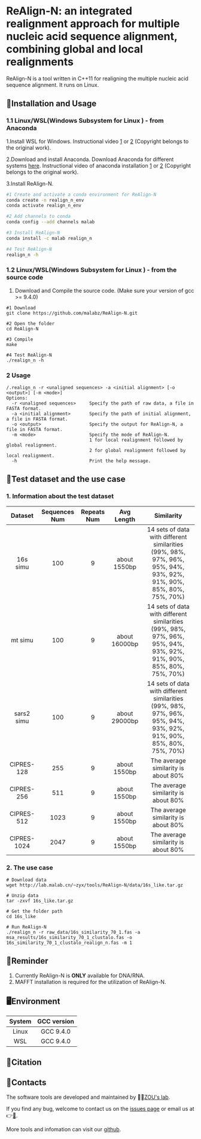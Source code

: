 # ReAlign-N: an integrated realignment approach for multiple nucleic acid sequence alignment, combining global and local realignments

ReAlign-N is a tool written in C++11 for realigning the multiple nucleic acid sequence alignment. It runs on Linux.

## 🔨Installation and Usage

### 1.1 Linux/WSL(Windows Subsystem for Linux ) - from Anaconda
1.Install WSL for Windows. Instructional video [1](https://www.youtube.com/watch?v=X-DHaQLrBi8&t=5s) or [2](http://lab.malab.cn/%7Etfr/1.mp4) (Copyright belongs to the original work).

2.Download and install Anaconda. Download Anaconda for different systems [here](https://www.anaconda.com/products/distribution#Downloads). Instructional video of anaconda installation [1](https://www.youtube.com/watch?v=AshsPB3KT-E) or [2](http://lab.malab.cn/%7Etfr/Install_anaconda_in_Linux.mp4) (Copyright belongs to the original work).

3.Install ReAlign-N.
```bash
#1 Create and activate a conda environment for ReAlign-N
conda create -n realign_n_env
conda activate realign_n_env

#2 Add channels to conda
conda config --add channels malab

#3 Install ReAlign-N
conda install -c malab realign_n

#4 Test ReAlign-N
realign_n -h
```

### 1.2 Linux/WSL(Windows Subsystem for Linux ) - from the source code

1. Download and Compile the source code. (Make sure your version of gcc >= 9.4.0)
```shell
#1 Download
git clone https://github.com/malabz/ReAlign-N.git

#2 Open the folder
cd ReAlign-N

#3 Compile
make

#4 Test ReAlign-N
./realign_n -h
```

### 2 Usage
```
/.realign_n -r <unaligned sequences> -a <initial alignment> [-o <output>] [-m <mode>]
Options:
  -r <unaligned sequences>     Specify the path of raw data, a file in FASTA format.
  -a <initial alignment>       Specify the path of initial alignment, a file in FASTA format.
  -o <output>                  Specify the output for ReAlign-N, a file in FASTA format.
  -m <mode>                    Specify the mode of ReAlign-N.
                               1 for local realignment followed by global realignment.
                               2 for global realignment followed by local realignment.
  -h                           Print the help message.
```

## 🔬Test dataset and the use case
### 1. Information about the test dataset

Dataset|Sequences Num|Repeats Num|Avg Length|Similarity
:---:|:---:|:---:|:---:|:---:
16s simu|100|9|about 1550bp|14 sets of data with different similarities (99%, 98%, 97%, 96%, 95%, 94%, 93%, 92%, 91%, 90%, 85%, 80%, 75%, 70%)
mt simu|100|9|about 16000bp|14 sets of data with different similarities (99%, 98%, 97%, 96%, 95%, 94%, 93%, 92%, 91%, 90%, 85%, 80%, 75%, 70%)
sars2 simu|100|9|about 29000bp|14 sets of data with different similarities (99%, 98%, 97%, 96%, 95%, 94%, 93%, 92%, 91%, 90%, 85%, 80%, 75%, 70%)
CIPRES-128|255|9|about 1550bp|The average similarity is about 80%
CIPRES-256|511|9|about 1550bp|The average similarity is about 80%
CIPRES-512|1023|9|about 1550bp|The average similarity is about 80%
CIPRES-1024|2047|9|about 1550bp|The average similarity is about 80%

### 2. The use case
```shell
# Download data
wget http://lab.malab.cn/~zyx/tools/ReAlign-N/data/16s_like.tar.gz

# Unzip data
tar -zxvf 16s_like.tar.gz

# Get the folder path
cd 16s_like

# Run ReAlign-N
./realign_n -r raw_data/16s_similarity_70_1.fas -a msa_results/16s_similarity_70_1_clustalo.fas -o 16s_similarity_70_1_clustalo_realign_n.fas -m 1
```
## 📍Reminder
1. Currently ReAlign-N is **ONLY** available for DNA/RNA. 
2. MAFFT installation is required for the utilization of ReAlign-N. 

## 🖥️Environment
System|GCC version
:---:|:---:
Linux|GCC 9.4.0
WSL|GCC 9.4.0

## 🔖Citation


## 👋Contacts
The software tools are developed and maintained by 🧑‍🏫[ZOU's lab](http://lab.malab.cn/~zq/en/index.html).

If you find any bug, welcome to contact us on the [issues page](https://github.com/malabz/ReAlign-N/issues) or email us at 👉[📩](zhai1xiao@gmail.com).

More tools and infomation can visit our [github](https://github.com/malabz).

